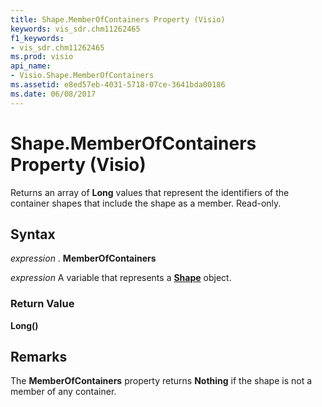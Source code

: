 ```yaml
---
title: Shape.MemberOfContainers Property (Visio)
keywords: vis_sdr.chm11262465
f1_keywords:
- vis_sdr.chm11262465
ms.prod: visio
api_name:
- Visio.Shape.MemberOfContainers
ms.assetid: e8ed57eb-4031-5718-07ce-3641bda00186
ms.date: 06/08/2017
---
```



# Shape.MemberOfContainers Property (Visio)

Returns an array of  **Long** values that represent the identifiers of the container shapes that include the shape as a member. Read-only.


## Syntax

 _expression_ . **MemberOfContainers**

 _expression_ A variable that represents a **[Shape](shape-object-visio.md)** object.


### Return Value

 **Long()**


## Remarks

The  **MemberOfContainers** property returns **Nothing** if the shape is not a member of any container.


